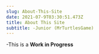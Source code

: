 ```yaml
---
slug: About-This-Site
date: 2021-07-9T03:30:51.473Z
title: About This Site
subtitle: -Junior (MrTurtlesGame)
---
```


-This is a **Work in Progress**